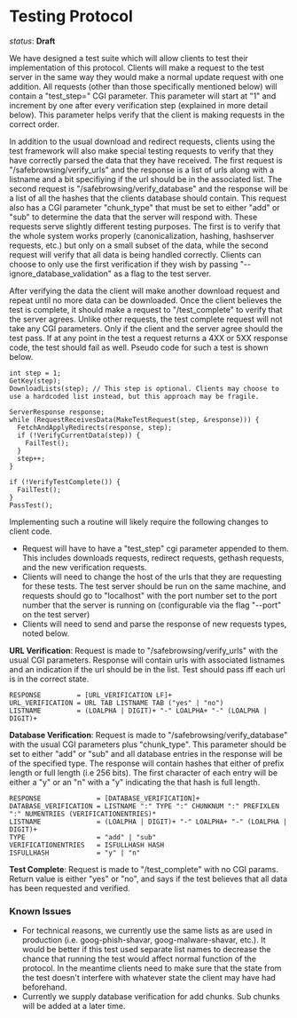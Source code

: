 # Testing Protocol #

_status_: **Draft**

We have designed a test suite which will allow clients to test their implementation of this protocol.  Clients will make a request to the test server in the same way they would make a normal update request with one addition. All requests (other than those specifically mentioned below) will contain a "test\_step=" CGI parameter. This parameter will start at "1" and increment by one after every verification step (explained in more detail below).  This parameter helps verify that the client is making requests in the correct order.

In addition to the usual download and redirect requests, clients using the test framework will also make special testing requests to verify that they have correctly parsed the data that they have received.  The first request is "/safebrowsing/verify\_urls" and the response is a list of urls along with a listname and a bit specifiying if the url should be in the associated list. The second request is "/safebrowsing/verify\_database" and the response will be a list of all the hashes that the clients database should contain. This request also has a CGI parameter "chunk\_type" that must be set to either "add" or "sub" to determine the data that the server will respond with.  These requests serve slightly different testing purposes.  The first is to verify that the whole system works properly (canonicalization, hashing, hashserver requests, etc.) but only on a small subset of the data, while the second request will verify that all data is being handled correctly. Clients can choose to only use the first verification if they wish by passing "--ignore\_database\_validation" as a flag to the test server.

After verifying the data the client will make another download request and repeat until no more data can be downloaded. Once the client believes the test is complete, it should make a request to "/test\_complete" to verify that the server agrees. Unlike other requests, the test complete request will not take any CGI parameters. Only if the client and the server agree should the test pass.  If at any point in the test a request returns a 4XX or 5XX response code, the test should fail as well. Pseudo code for such a test is shown below.

```
int step = 1;
GetKey(step);
DownloadLists(step); // This step is optional. Clients may choose to use a hardcoded list instead, but this approach may be fragile.

ServerResponse response;
while (RequestReceivesData(MakeTestRequest(step, &response))) {
  FetchAndApplyRedirects(response, step);
  if (!VerifyCurrentData(step)) {
    FailTest();
  }
  step++;
}

if (!VerifyTestComplete()) {
  FailTest();
}
PassTest();
```

Implementing such a routine will likely require the following changes to client code.
  * Request will have to have a "test\_step" cgi parameter appended to them.  This includes downloads requests, redirect requests, gethash requests, and the new verification requests.
  * Clients will need to change the host of the urls that they are requesting for these tests. The test server should be run on the same machine, and requests should go to "localhost" with the port number set to the port number that the server is running on (configurable via the flag "--port" on the test server)
  * Clients will need to send and parse the response of new requests types, noted below.

**URL Verification**: Request is made to "/safebrowsing/verify\_urls" with the usual CGI parameters. Response will contain urls with associated listnames and an indication if the url should be in the list. Test should pass iff each url is in the correct state.
```
RESPONSE         = [URL_VERIFICATION LF]+
URL_VERIFICATION = URL TAB LISTNAME TAB ("yes" | "no") 
LISTNAME         = (LOALPHA | DIGIT)+ "-" LOALPHA+ "-" (LOALPHA | DIGIT)+
```

**Database Verification**: Request is made to "/safebrowsing/verify\_database" with the usual CGI parameters plus "chunk\_type".  This parameter should be set to either "add" or "sub" and all database entries in the response will be of the specified type. The response will contain hashes that either of prefix length or full length (i.e 256 bits).  The first character of each entry will be either a "y" or an "n" with a "y" indicating the that hash is full length.
```
RESPONSE              = [DATABASE_VERIFICATION]+
DATABASE_VERIFICATION = LISTNAME ":" TYPE ":" CHUNKNUM ":" PREFIXLEN ":" NUMENTRIES (VERIFICATIONENTRIES)*
LISTNAME              = (LOALPHA | DIGIT)+ "-" LOALPHA+ "-" (LOALPHA | DIGIT)+
TYPE                  = "add" | "sub"
VERIFICATIONENTRIES   = ISFULLHASH HASH
ISFULLHASH            = "y" | "n"
```

**Test Complete**: Request is made to "/test\_complete" with no CGI params. Return value is either "yes" or "no", and says if the test believes that all data has been requested and verified.

### Known Issues ###
  * For technical reasons, we currently use the same lists as are used in production (i.e. goog-phish-shavar, goog-malware-shavar, etc.).  It would be better if this test used separate list names to decrease the chance that running the test would affect normal function of the protocol. In the meantime clients need to make sure that the state from the test doesn't interfere with whatever state the client may have had beforehand.
  * Currently we supply database verification for add chunks.  Sub chunks will be added at a later time.
